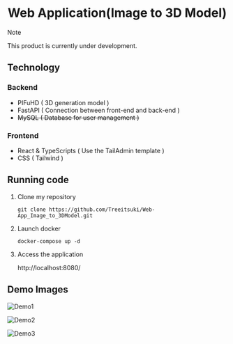 <div align="center">
<h1>
    <br>
    Web Application(Image to 3D Model)
    <br>
</h1>

</div>

> [!NOTE]
> This product is currently under development.

## Technology
### Backend
- PIFuHD ( 3D generation model )
- FastAPI ( Connection between front-end and back-end )
- ~~MySQL ( Database for user management )~~

### Frontend
- React & TypeScripts ( Use the TailAdmin template )
- CSS ( Tailwind )

## Running code
1. Clone my repository
    ```
    git clone https://github.com/Treeitsuki/Web-App_Image_to_3DModel.git
    ```
2. Launch docker
    ```
    docker-compose up -d
    ```
3. Access the application
    
    http://localhost:8080/
    

## Demo Images
![Demo1](https://github.com/Treeitsuki/Web-App_Image_to_3DModel/assets/127224002/ef0f6035-348b-4008-8ce5-e5807e8b1f9f)

![Demo2](https://github.com/Treeitsuki/Web-App_Image_to_3DModel/assets/127224002/7716aeb8-5ee5-4363-a5cb-2d8862ced8be)

![Demo3](https://github.com/Treeitsuki/Web-App_Image_to_3DModel/assets/127224002/81931737-2629-4541-b1f9-e87af9d4b40a)
